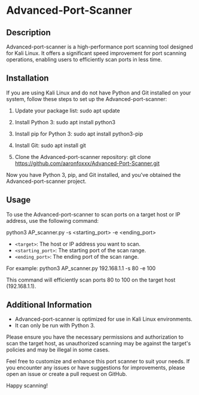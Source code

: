 # Advanced-Port-Scanner

## Description

Advanced-port-scanner is a high-performance port scanning tool designed for Kali Linux. It offers a significant speed improvement for port scanning operations, enabling users to efficiently scan ports in less time.

## Installation

If you are using Kali Linux and do not have Python and Git installed on your system, follow these steps to set up the Advanced-port-scanner:

1. Update your package list:
sudo apt update

2. Install Python 3:
sudo apt install python3

3. Install pip for Python 3:
sudo apt install python3-pip

4. Install Git:
sudo apt install git

5. Clone the Advanced-port-scanner repository:
git clone https://github.com/aaronfoxxx/Advanced-Port-Scanner.git

Now you have Python 3, pip, and Git installed, and you've obtained the Advanced-port-scanner project.

## Usage

To use the Advanced-port-scanner to scan ports on a target host or IP address, use the following command:

python3 AP_scanner.py <target> -s <starting_port> -e <ending_port>

- `<target>`: The host or IP address you want to scan.
- `<starting_port>`: The starting port of the scan range.
- `<ending_port>`: The ending port of the scan range.

For example:
python3 AP_scanner.py 192.168.1.1 -s 80 -e 100

This command will efficiently scan ports 80 to 100 on the target host (192.168.1.1).

## Additional Information

- Advanced-port-scanner is optimized for use in Kali Linux environments.
- It can only be run with Python 3.

Please ensure you have the necessary permissions and authorization to scan the target host, as unauthorized scanning may be against the target's policies and may be illegal in some cases.

Feel free to customize and enhance this port scanner to suit your needs. If you encounter any issues or have suggestions for improvements, please open an issue or create a pull request on GitHub.

Happy scanning!


